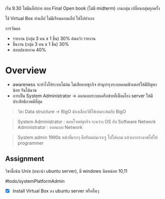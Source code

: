 เริ่ม 9.30 ไม่มีแล็ปบ่าย
สอบ Final Open book (ไม่มี midterm)
งานกลุ่ม เปลี่ยนกลุ่มทุกครั้ง

ใช้ Virtual Box ทำแล็ป ไม่มีเรียนคาบแล็ป ให้ไปทำเอง

การวัดผล  
- รายงาน (กลุ่ม 3 คน x 1 ชิ้น) 30% ค้นคว้า รายงาน
- ชิ้นงาน (กลุ่ม 3 คน x 1 ชิ้น) 30%  
- สอบปลายภาค 40%

# Overview

- awareness จะทำไงให้ระบบไม่ล่ม ไม่เสียหายธุรกิจ ทำนุบำรุงระบบคอมพิวเตอร์ให้มีปัญหาน้อย รันได้นาน
- การเป็น System Administrator -> ออกแบบระบบเครือข่ายที่เชื่อมโยง server ให้มีประสิทธิภาพดีที่สุด

>วิชา Data structure -> BigO ต้องเลือกวิธีให้เหมาะสมกับ BigO

>System Administrator : ตอบโจทย์ธุรกิจ ระหว่าง OS กับ Software
>Network Administrator : ออกแบบ Network

>System admin 1990s หน้าที่แรกๆ คือรับแผ่นเจาะรู ไปใส่คอม แล้วเอากระดาษไปให้ programmer

## Assignment

วิชานี้เน้น Unix (แนะนำ ubuntu server), มี windows นิดหน่อย 10,11

#todo/systemPlatformAdmin
- [x] Install Virtual Box ลง ubuntu server หรืออื่นๆ


